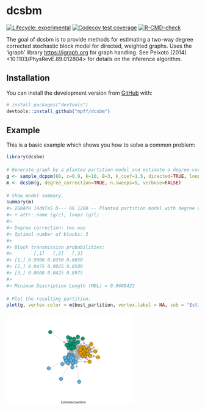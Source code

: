 
<!-- README.md is generated from README.Rmd. Please edit that file -->

# dcsbm

<!-- badges: start -->

[![Lifecycle:
experimental](https://img.shields.io/badge/lifecycle-experimental-orange.svg)](https://lifecycle.r-lib.org/articles/stages.html#experimental)
[![Codecov test
coverage](https://codecov.io/gh/mpff/dcsbm/branch/main/graph/badge.svg)](https://app.codecov.io/gh/mpff/dcsbm?branch=main)
[![R-CMD-check](https://github.com/mpff/dcsbm/workflows/R-CMD-check/badge.svg)](https://github.com/mpff/dcsbm/actions)
<!-- badges: end -->

The goal of dcsbm is to provide methods for estimating a two-way degree
corrected stochastic block model for directed, weighted graphs. Uses the
‘igraph’ library <https://igraph.org> for graph handling. See Peixoto
(2014) \<10.1103/PhysRevE.89.012804\> for details on the inference
algorithm.

## Installation

You can install the development version from
[GitHub](https://github.com/) with:

``` r
# install.packages("devtools")
devtools::install_github("mpff/dcsbm")
```

## Example

This is a basic example which shows you how to solve a common problem:

``` r
library(dcsbm)

# Generate graph by a planted partition model and estimate a degree-corrected SBM.
g <- sample_dcppm(60, c=0.9, k=10, B=3, k_coef=1.5, directed=TRUE, loops=TRUE)
m <- dcsbm(g, degree_correction=TRUE, n.sweeps=5, verbose=FALSE)

# Show model summary.
summary(m)
#> IGRAPH 19d97a5 D--- 60 1200 -- Planted partition model with degree variability
#> + attr: name (g/c), loops (g/l)
#> 
#> Degree correction: two way
#> Optimal number of blocks: 3 
#> 
#> Block transmission probabilities:
#>        [,1]   [,2]   [,3]
#> [1,] 0.9000 0.0350 0.0650
#> [2,] 0.0475 0.9025 0.0500
#> [3,] 0.0600 0.0425 0.8975
#> 
#> Minimum Description Length (MDL) = 0.9688423

# Plot the resulting partition.
plot(g, vertex.color = m$best_partition, vertex.label = NA, sub = "Estimated partition")
```

<img src="man/figures/README-example-1.png" width="66%" />
